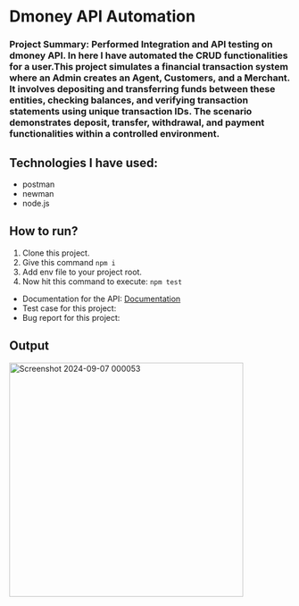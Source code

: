 # Dmoney API Automation
### Project Summary: Performed Integration and API testing on dmoney API. In here I have automated the CRUD functionalities for a user.This project simulates a financial transaction system where an Admin creates an Agent, Customers, and a Merchant. It involves depositing and transferring funds between these entities, checking balances, and verifying transaction statements using unique transaction IDs. The scenario demonstrates deposit, transfer, withdrawal, and payment functionalities within a controlled environment.



## Technologies I have used: 
- postman
- newman
- node.js

## How to run?
1. Clone this project.
2. Give this command `npm i`
3. Add env file to your project root.
4. Now hit this command to execute:
     ```npm test```

- Documentation for the API: [Documentation](https://documenter.getpostman.com/view/37960751/2sAXjQ2q3e)
- Test case for this project: 
- Bug report for this project:


## Output
<img width="419" alt="Screenshot 2024-09-07 000053" src="https://github.com/user-attachments/assets/53c7d405-155d-4cd7-aee6-d417f8e9c4f6">


